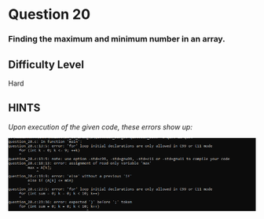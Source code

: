 # Question 20

### Finding the maximum and minimum number in an array.

## Difficulty Level

Hard

## HINTS

*Upon execution of the given code, these errors show up:*

![Hint](Screenshot_20.png)

